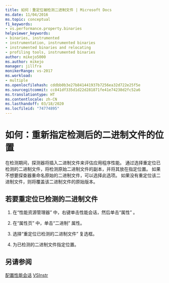 ```yaml
---
title: 如何：重定位被检测二进制文件 | Microsoft Docs
ms.date: 11/04/2016
ms.topic: conceptual
f1_keywords:
- vs.performance.property.binaries
helpviewer_keywords:
- binaries, instrumented
- instrumentation, instrumented binaries
- instrumented binaries and relocating
- profiling tools, instrumented binaries
author: mikejo5000
ms.author: mikejo
manager: jillfra
monikerRange: vs-2017
ms.workload:
- multiple
ms.openlocfilehash: cddbb0b3e27b841441937b7256ea32d722e25f5e
ms.sourcegitcommit: cc841df335d1d22d281871fe41e74238d2fc52a6
ms.translationtype: HT
ms.contentlocale: zh-CN
ms.lasthandoff: 03/18/2020
ms.locfileid: "74774895"
---
```

# <a name="how-to-relocate-instrumented-binaries"></a>如何：重新指定检测后的二进制文件的位置

在检测期间，探测器将插入二进制文件来评估应用程序性能。 通过选择重定位已检测的二进制文件，将检测原始二进制文件的副本，并将其放在指定位置。 如果不想要探查器重命名原始的二进制文件，可以选择此选项。 如果没有重定位该二进制文件，则将覆盖该二进制文件的原始版本。

## <a name="to-relocate-instrumented-binary"></a>若要重定位已检测的二进制文件

1. 在“性能资源管理器”  中，右键单击性能会话，然后单击“属性”  。

2. 在“属性页”  中，单击“二进制”  属性。

3. 选择“重定位已检测的二进制文件”  复选框。

4. 为已检测的二进制文件指定位置。

## <a name="see-also"></a>另请参阅

[配置性能会话](../profiling/configuring-performance-sessions.md)
[VSInstr](../profiling/vsinstr.md)
